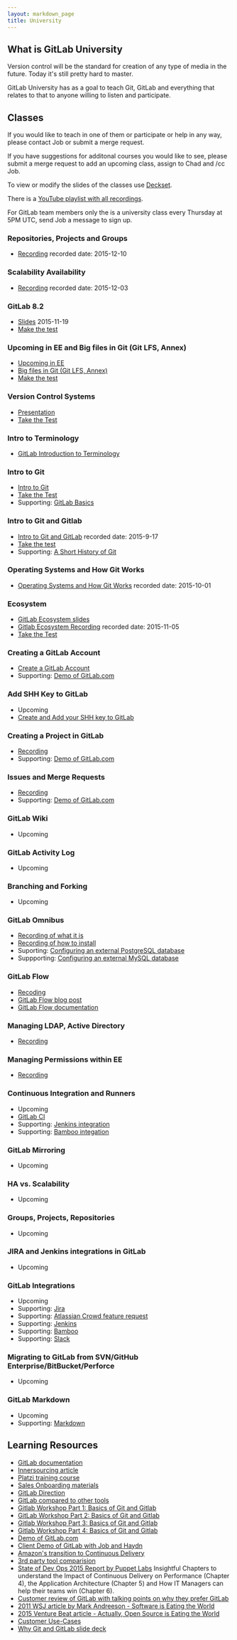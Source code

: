 ```yaml
---
layout: markdown_page
title: University
---
```


## What is GitLab University

Version control will be the standard for creation of any type of media in the
future. Today it's still pretty hard to master.

GitLab University has as a goal to teach Git, GitLab and everything that relates
to that to anyone willing to listen and participate.

## Classes

If you would like to teach in one of them or participate or help in any way, please contact Job or submit a merge request.

If you have suggestions for additonal courses you would like to see, please submit a merge request to add an upcoming class, assign to Chad and /cc Job.

To view or modify the slides of the classes use [Deckset](http://www.decksetapp.com/).

There is a [YouTube playlist with all recordings](https://www.youtube.com/playlist?list=PLFGfElNsQthbQu_IWlNOxul0TbS_2JH-e).

For GitLab team members only the is a university class every Thursday at 5PM UTC, send Job a message to sign up.

### Repositories, Projects and Groups

* [Recording](https://www.youtube.com/watch?v=4TWfh1aKHHw&index=1&list=PLFGfElNsQthbQu_IWlNOxul0TbS_2JH-e) recorded date: 2015-12-10

### Scalability Availability

* [Recording](https://www.youtube.com/watch?v=cXRMJJb6sp4&list=PLFGfElNsQthbQu_IWlNOxul0TbS_2JH-e&index=2) recorded date: 2015-12-03

### GitLab 8.2

- [Slides](https://gitlab.com/gitlab-org/University/blob/master/classes/8.2.md) 2015-11-19
- [Make the test](http://goo.gl/forms/9PnmhiNzEa)

### Upcoming in EE and Big files in Git (Git LFS, Annex)

- [Upcoming in EE](https://gitlab.com/gitlab-org/University/blob/master/classes/upcoming_in_ee.md)
- [Big files in Git (Git LFS, Annex)](https://gitlab.com/gitlab-org/University/blob/master/classes/git_lfs_and_annex.md)
- [Make the test](http://goo.gl/forms/RFsNK9fKuj)

### Version Control Systems

- [Presentation](https://docs.google.com/presentation/d/16sX7hUrCZyOFbpvnrAFrg6tVO5_yT98IgdAqOmXwBho/edit#slide=id.g72f2e4906_2_29)
- [Take the Test](http://goo.gl/forms/8H8SNcH70T)

### Intro to Terminology

- [GitLab Introduction to Terminology](https://about.gitlab.com/2015/05/18/simple-words-for-a-gitlab-newbie/)

### Intro to Git

- [Intro to Git](https://www.codeschool.com/account/courses/try-git)
- [Take the Test](http://goo.gl/forms/GgWF1T5Ceg)
- Supporting: [GitLab Basics](http://doc.gitlab.com/ce/gitlab-basics/README.html)

### Intro to Git and Gitlab

- [Intro to Git and GitLab](https://drive.google.com/a/gitlab.com/file/d/0B41DBToSSIG_ZWlYa3AxeDBtYVk/view?usp=sharing) recorded date: 2015-9-17
- [Take the test](http://goo.gl/forms/9PnmhiNzEa)
- Supporting: [A Short History of Git](http://git-scm.com/book/en/v2/Getting-Started-A-Short-History-of-Git)

### Operating Systems and How Git Works

- [Operating Systems and How Git Works](https://drive.google.com/a/gitlab.com/file/d/0B41DBToSSIG_OVYxVFJDOGI3Vzg/view?usp=sharing) recorded date: 2015-10-01

### Ecosystem

- [GitLab Ecosystem slides](https://docs.google.com/presentation/d/1vCU-NbZWz8NTNK8Vu3y4zGMAHb5DpC8PE5mHtw1PWfI/edit)
- [Gitlab Ecosystem Recording](https://drive.google.com/a/gitlab.com/file/d/0B41DBToSSIG_N0gzbEFMOVNkLWc/view?usp=sharing) recorded date: 2015-11-05
- [Take the Test](http://goo.gl/forms/5Vrf3CE0iC)

### Creating a GitLab Account

- [Create a GitLab Account](https://courses.platzi.com/classes/git-gitlab/concepto/first-steps/create-an-account-on-gitlab/material/)
- Supporting: [Demo of GitLab.com](https://www.youtube.com/watch?v=WaiL5DGEMR4)

### Add SHH Key to GitLab

- Upcoming
- [Create and Add your SHH key to GitLab](https://www.youtube.com/watch?v=54mxyLo3Mqk)

### Creating a Project in GitLab

- [Recording](https://www.youtube.com/watch?v=7p0hrpNaJ14)
- Supporting: [Demo of GitLab.com](https://www.youtube.com/watch?v=WaiL5DGEMR4)

### Issues and Merge Requests

- [Recording](https://www.youtube.com/watch?v=raXvuwet78M)
- Supporting: [Demo of GitLab.com](https://www.youtube.com/watch?v=WaiL5DGEMR4)

### GitLab Wiki

- Upcoming

### GitLab Activity Log

- Upcoming

### Branching and Forking

- Upcoming

### GitLab Omnibus

- [Recording of what it is](https://www.youtube.com/watch?v=XTmpKudd-Oo)
- [Recording of how to install](https://www.youtube.com/watch?v=Q69YaOjqNhg)
- Suporting: [Configuring an external PostgreSQL database](https://gitlab.com/gitlab-org/omnibus-gitlab/blob/master/README.md#using-a-non-packaged-postgresql-database-management-server)
- Suppporting: [Configuring an external MySQL database](https://gitlab.com/gitlab-org/omnibus-gitlab/blob/master/README.md#using-a-mysql-database-management-server-enterprise-edition-only)

### GitLab Flow

- [Recoding](https://www.youtube.com/watch?v=UGotqAUACZA)
- [GitLab Flow blog post](https://about.gitlab.com/2014/09/29/gitlab-flow/)
- [GitLab Flow documentation](http://doc.gitlab.com/ee/workflow/gitlab_flow.html)

### Managing LDAP, Active Directory

- [Recording](https://www.youtube.com/watch?v=HPMjM-14qa8)

### Managing Permissions within EE

- [Recording](https://www.youtube.com/watch?v=DjUoIrkiNuM)

### Continuous Integration and Runners

- Upcoming
- [GitLab CI](https://about.gitlab.com/gitlab-ci/)
- Supporting: [Jenkins integration](http://doc.gitlab.com/ee/integration/jenkins.html)
- Supporting: [Bamboo integation](https://gitlab.com/gitlab-org/gitlab-ce/blob/master/doc/project_services/bamboo.md)

### GitLab Mirroring

- Upcoming

### HA vs. Scalability

- Upcoming

### Groups, Projects, Repositories

- Upcoming

### JIRA and Jenkins integrations in GitLab

- Upcoming

### GitLab Integrations

- Upcoming
- Supporting: [Jira](http://doc.gitlab.com/ee/integration/jira.html)
- Supporting: [Atlassian Crowd feature request](http://feedback.gitlab.com/forums/176466-general/suggestions/4324384-integration-with-crowd)
- Supporting: [Jenkins](http://doc.gitlab.com/ee/integration/jenkins.html)
- Supporting: [Bamboo](https://gitlab.com/gitlab-org/gitlab-ce/blob/master/doc/project_services/bamboo.md)
- Supporting: [Slack](https://gitlab.com/gitlab-org/gitlab-ce/blob/master/doc/integration/slack.md)

### Migrating to GitLab from SVN/GitHub Enterprise/BitBucket/Perforce

- Upcoming

### GitLab Markdown

- Upcoming
- Supporting: [Markdown](http://doc.gitlab.com/ce/markdown/markdown.html)

## Learning Resources

- [GitLab documentation](http://doc.gitlab.com/)
- [Innersourcing article](https://about.gitlab.com/2014/09/05/innersourcing-using-the-open-source-workflow-to-improve-collaboration-within-an-organization/)
- [Platzi training course](https://courses.platzi.com/courses/git-gitlab/)
- [Sales Onboarding materials](https://about.gitlab.com/handbook/sales-onboarding/)
- [GitLab Direction](https://about.gitlab.com/direction/)
- [GitLab compared to other tools](https://about.gitlab.com/comparison/)
- [Gitlab Workshop Part 1: Basics of Git and Gitlab](https://courses.platzi.com/classes/git-gitlab/concepto/part-1/part-1/material/)
- [GitLab Workshop Part 2: Basics of Git and Gitlab](https://courses.platzi.com/classes/git-gitlab/concepto/part-1/part-23370/material/)
- [Gitlab Workshop Part 3: Basics of Git and Gitlab](https://courses.platzi.com/classes/git-gitlab/concepto/part-1/part-3/material/)
- [Gitlab Workshop Part 4: Basics of Git and Gitlab](https://courses.platzi.com/classes/git-gitlab/concepto/part-1/part-4/material/)
- [Demo of GitLab.com](https://www.youtube.com/watch?v=WaiL5DGEMR4)
- [Client Demo of GitLab with Job and Haydn](https://gitlabmeetings.webex.com/cmp3000/webcomponents/jsp/docshow/closewindow.jsp)
- [Amazon's transition to Continuous Delivery](https://www.youtube.com/watch?v=esEFaY0FDKc)
- [3rd party tool comparision](http://technologyconversations.com/2015/10/16/github-vs-gitlabs-vs-bitbucket-server-formerly-stash/)
- [State of Dev Ops 2015 Report by Puppet Labs](https://puppetlabs.com/sites/default/files/2015-state-of-devops-report.pdf) Insightful Chapters to understand the Impact of Continuous Delivery on Performance (Chapter 4), the Application Architecture (Chapter 5) and How IT Managers can help their teams win (Chapter 6).
- [Customer review of GitLab with talking points on why they prefer GitLab](https://www.enovate.co.uk/web-design-blog/2015/11/25/gitlab-review/)
- [2011 WSJ article by Mark Andreeson - Software is Eating the World](http://www.wsj.com/articles/SB10001424053111903480904576512250915629460)
- [2015 Venture Beat article - Actually, Open Source is Eating the World](http://venturebeat.com/2015/12/06/its-actually-open-source-software-thats-eating-the-world/)
- [Customer Use-Cases](https://about.gitlab.com/handbook/use-cases/)
- [Why Git and GitLab slide deck](https://docs.google.com/a/gitlab.com/presentation/d/1RcZhFmn5VPvoFu6UMxhMOy7lAsToeBZRjLRn0LIdaNc/edit?usp=drive_web)
